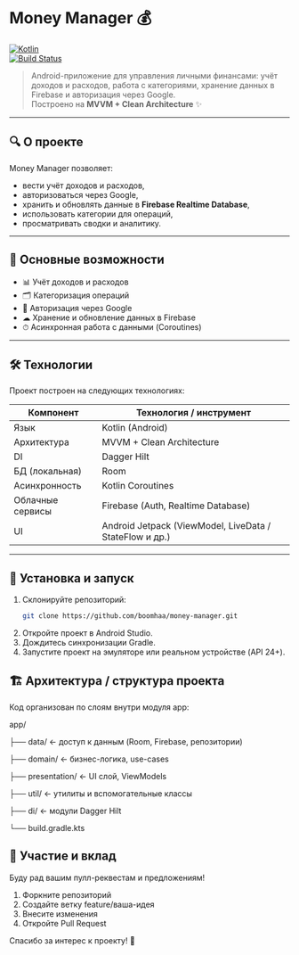 # Money Manager 💰

[![Kotlin](https://img.shields.io/badge/Kotlin-Android-blue?style=flat&logo=kotlin)]()  
[![Build Status](https://img.shields.io/badge/build-passing-brightgreen)]()

> Android-приложение для управления личными финансами: учёт доходов и расходов, работа с категориями, хранение данных в Firebase и авторизация через Google.  
> Построено на **MVVM + Clean Architecture** ✨

---

## 🔍 О проекте

Money Manager позволяет:

- вести учёт доходов и расходов,  
- авторизоваться через Google,  
- хранить и обновлять данные в **Firebase Realtime Database**,  
- использовать категории для операций,  
- просматривать сводки и аналитику.  

---

## 🎯 Основные возможности

- 📊 Учёт доходов и расходов  
- 🗂 Категоризация операций  
- 🔑 Авторизация через Google  
- ☁ Хранение и обновление данных в Firebase  
- ⏱ Асинхронная работа с данными (Coroutines)  

---

## 🛠 Технологии

Проект построен на следующих технологиях:

| Компонент | Технология / инструмент |
|-----------|--------------------------|
| Язык | Kotlin (Android) |
| Архитектура | MVVM + Clean Architecture |
| DI | Dagger Hilt |
| БД (локальная) | Room |
| Асинхронность | Kotlin Coroutines |
| Облачные сервисы | Firebase (Auth, Realtime Database) |
| UI | Android Jetpack (ViewModel, LiveData / StateFlow и др.) |

---

## 🚀 Установка и запуск

1. Склонируйте репозиторий:  
   ```bash
   git clone https://github.com/boomhaa/money-manager.git
   ```
2. Откройте проект в Android Studio.
3. Дождитесь синхронизации Gradle.
4. Запустите проект на эмуляторе или реальном устройстве (API 24+).

## 🏗 Архитектура / структура проекта
Код организован по слоям внутри модуля app:

app/

├── data/          ← доступ к данным (Room, Firebase, репозитории)

├── domain/        ← бизнес-логика, use-cases

├── presentation/  ← UI слой, ViewModels

├── util/          ← утилиты и вспомогательные классы

├── di/            ← модули Dagger Hilt

└── build.gradle.kts

## 🤝 Участие и вклад

Буду рад вашим пулл-реквестам и предложениям!

1. Форкните репозиторий
2. Создайте ветку feature/ваша-идея
3. Внесите изменения
4. Откройте Pull Request

Спасибо за интерес к проекту! 🚀
